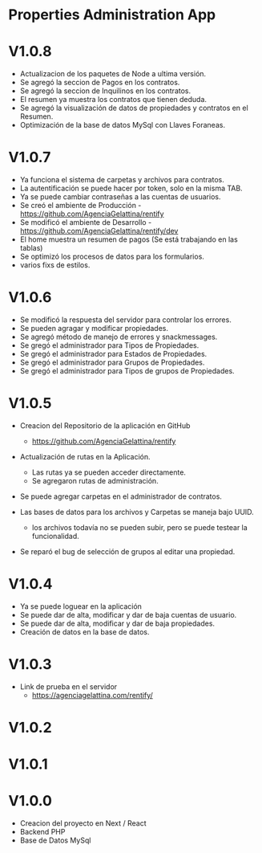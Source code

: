 # Properties Administration App

# V1.0.8
- Actualizacion de los paquetes de Node a ultima versión.
- Se agregó la seccion de Pagos en los contratos.
- Se agregó la seccion de Inquilinos en los contratos.
- El resumen ya muestra los contratos que tienen deduda.
- Se agregó la visualización de datos de propiedades y contratos en el Resumen.
- Optimización de la base de datos MySql con Llaves Foraneas.

# V1.0.7
- Ya funciona el sistema de carpetas y archivos para contratos.
- La autentificación se puede hacer por token, solo en la misma TAB.
- Ya se puede cambiar contraseñas a las cuentas de usuarios.
- Se creó el ambiente de Producción - https://github.com/AgenciaGelattina/rentify
- Se modificó el ambiente de Desarrollo - https://github.com/AgenciaGelattina/rentify/dev
- El home muestra un resumen de pagos (Se está trabajando en las tablas)
- Se optimizó los procesos de datos para los formularios.
- varios fixs de estilos.

# V1.0.6
- Se modificó la respuesta del servidor para controlar los errores.
- Se pueden agragar y modificar propiedades.
- Se agregó método de manejo de errores y snackmessages.
- Se gregó el administrador para Tipos de Propiedades.
- Se gregó el administrador para Estados de Propiedades.
- Se gregó el administrador para Grupos de Propiedades.
- Se gregó el administrador para Tipos de grupos de Propiedades.

# V1.0.5
- Creacion del Repositorio de la aplicación en GitHub
    - https://github.com/AgenciaGelattina/rentify

- Actualización de rutas en la Aplicación.
    - Las rutas ya se pueden acceder directamente.
    - Se agregaron rutas de administración.

- Se puede agregar carpetas en el administrador de contratos.
- Las bases de datos para los archivos y Carpetas se maneja bajo UUID.
    - los archivos todavía no se pueden subir, pero se puede testear la funcionalidad.

- Se reparó el bug de selección de grupos al editar una propiedad.

# V1.0.4
- Ya se puede loguear en la aplicación
- Se puede dar de alta, modificar y dar de baja cuentas de usuario.
- Se puede dar de alta, modificar y dar de baja propiedades.
- Creación de datos en la base de datos.

# V1.0.3
- Link de prueba en el servidor 
   - https://agenciagelattina.com/rentify/

# V1.0.2
# V1.0.1
# V1.0.0
 - Creacion del proyecto en Next / React
 - Backend PHP
 - Base de Datos MySql